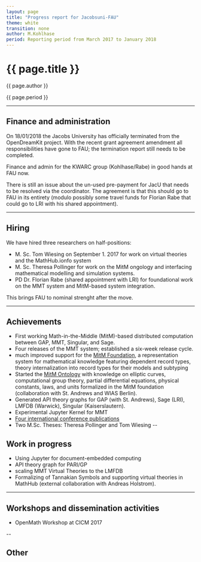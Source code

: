 ```yaml
---
layout: page
title: "Progress report for Jacobsuni-FAU"
theme: white
transition: none
author: M.Kohlhase
period: Reporting period from March 2017 to January 2018
---
```


# {{ page.title }}

{{ page.author }}


{{ page.period }}

---
## Finance and administration

On 18/01/2018 the Jacobs University has officially terminated from the OpenDreamKit
project. With the recent grant agreement amendment all responsibilities have gone to FAU;
the termination report still needs to be completed. 

Finance and admin for the KWARC group (Kohlhase/Rabe) in good hands at FAU now.

There is still an issue about the un-used pre-payment for JacU that needs to be resolved
via the coordinator. The agreement is that this should go to FAU in its entirety (modulo
possibly some travel funds for Florian Rabe that could go to LRI with his shared
appointment).

---
## Hiring
We have hired three researchers on half-positions:
- M. Sc.  Tom Wiesing on September 1. 2017 for work on virtual theories and the
  MathHub.ionfo system
- M. Sc. Theresa Pollinger for work on the MitM ongology and interfacing mathematical
modelling and simulation systems.
- PD Dr. Florian Rabe (shared appointment with LRI) for foundational work on the MMT
  system and MitM-based system integration. 

This brings FAU to nominal strenght after the move. 
  
---
## Achievements
- First working Math-in-the-Middle (MitM)-based distributed computation between GAP, MMT,
  Singular, and Sage.
- Four releases of the MMT system; established a six-week release cycle.  
- much improved support for the
  [MitM Foundation](https://gl.mathhub.info/MitM/Foundation), a representation system for
  mathematical knowledge featuring dependent record types, theory internalization into
  record types for their models and subtyping
- Started the [MitM Ontology](https://mathhub.info/MitM) with knowledge on elliptic
  curves, computational group theory, partial differential equations, physical constants,
  laws, and units formalized in the MitM foundation (collaboration with St. Andrews and
  WIAS Berlin).
- Generated API theory graphs for GAP (with St. Andrews), Sage (LRI), LMFDB (Warwick),
  Singular (Kaiserslautern).  
- Experimental Jupyter Kernel for MMT
- [Four international conference publications](http://kwarc.github.io/bibs/odk/) 
- Two M.Sc. Theses: Theresa Pollinger and Tom Wiesing
--
## Work in progress
- Using Jupyter for document-embedded computing
- API theory graph for PARI/GP
- scaling MMT Virtual Theories to the LMFDB
- Formalizing of Tannakian Symbols and supporting virtual theories in MathHub (external
  collaboration with Andreas Holstrom). 

---

## Workshops and dissemination activities
- OpenMath Workshop at CICM 2017


--
## Other



</section>
